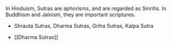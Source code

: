 In Hinduism, Sutras are aphorisms, and are regarded as Smritis.
In Buddhism and Jainism, they are important scriptures.

- Shrauta Sutras, Dharma Sutras, Griha Sutras, Kalpa Sutra

- [[Dharma Sutras]]